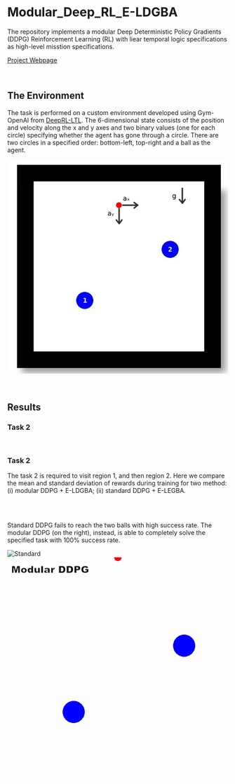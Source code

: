 # Modular_Deep_RL_E-LDGBA

The repository implements a modular Deep Deterministic Policy Gradients (DDPG) Reinforcement Learning (RL) with liear temporal logic specifications as high-level misstion specifications. 

[Project Webpage](https://github.com/mingyucai/Modular_Deep_RL/)

<br>

## The Environment
The task is performed on a custom environment developed using Gym-OpenAI from [DeepRL-LTL](https://github.com/RickyMexx/DeepRL-LTL). The 6-dimensional state consists of the position and velocity along the x and y axes and two binary values (one for each circle) specifying whether the agent has gone through a circle. There are two circles in a specified order: bottom-left, top-right and a ball as the agent.

![Ball-Pass](/Images/Ball-Pass_environment.jpg)

<br>

## Results

### Task 2



<br>

### Task 2
The task 2 is required to visit region 1, and then region 2. Here we compare the mean and standard deviation of rewards during training for two method: (i) modular DDPG + E-LDGBA; (ii) standard DDPG + E-LEGBA.

<br><br>

Standard DDPG fails to reach the two balls with high success rate.  The modular DDPG (on the right), instead, is able to completely solve the specified task with 100% success rate.


![Standard](https://github.com/mingyucai/Modular_Deep_RL_E-LDGBA/blob/main/Images/Standard_DDPG_2.gif)
![Modular](/Images/Modular_DDPG_2.gif)


<br>
